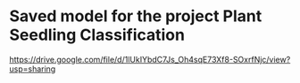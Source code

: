# Saved model for the project Plant Seedling Classification
https://drive.google.com/file/d/1lUkIYbdC7Js_Oh4sqE73Xf8-SOxrfNjc/view?usp=sharing
